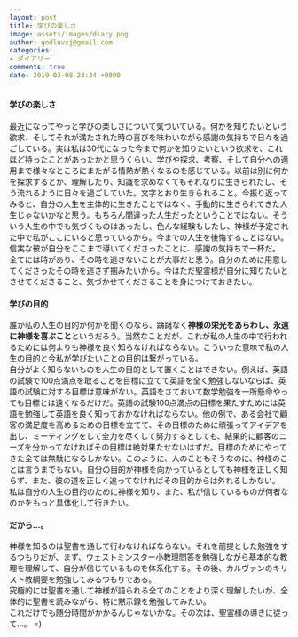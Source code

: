 ```yaml
---
layout: post
title: 学びの楽しさ
image: assets/images/diary.png
author: godluvsj@gmail.com
categories:
- ダイアリー
comments: true
date: 2019-03-08 23:34 +0900
---
```

#### 学びの楽しさ
最近になってやっと学びの楽しさについて気づいている。何かを知りたいという欲求、そしてそれが満たされた時の喜びを味わいながら感謝の気持ちで日々を過ごしている。実は私は30代になった今まで何かを知りたいという欲求を、これほど持ったことがあったかと思うくらい、学びや探求、考察、そして自分への適用まで様々なところにまたがる情熱が熱くなるのを感じている。以前は別に何かを探求するとか、理解したり、知識を求めなくてもそれなりに生きられたし、そう流れるように日々を過ごしていた。文字とおり生きられること。今振り返ってみると、自分の人生を主体的に生きたことではなく、手動的に生きられてきた人生じゃないかなと思う。もちろん間違った人生だったということではない。そういう人生の中でも気づくものはあったし、色んな経験もしたし、神様が予定された中で私がここにいると思っているから。今までの人生を後悔することはない。信実な彼が自分をここまで導いてくださったことに、感謝の気持ちで一杯だ。  
全てには時があり、その時を逃さないことが大事だと思う。自分のために用意してくださったその時を逃さず掴みたいから。今はただ聖霊様が自分に知りたいとさせてくださること、気づかせてくださることを身につけておきたい。

#### 学びの目的
誰か私の人生の目的が何かを聞くのなら、躊躇なく**神様の栄光をあらわし、永遠に神様を喜ぶこと**というだろう。当然なことだが、これが私の人生の中で行われるためには何よりも神様を良く知らなければならない。こういった意味で私の人生の目的と今私が学びたいことの目的は繋がっている。  
自分がよく知らないものを人生の目的として置くことはできない。例えば、英語の試験で100点満点を取ることを目標に立てて英語を全く勉強しないならば、英語の試験に対する目標は意味がない。英語をさておいて数学勉強を一所懸命やっても目標とは遠くなるだけだ。英語の試験100点満点の目標を果たすためには英語を勉強して英語を良く知っておかなければならない。他の例で、ある会社で顧客の満足度を高めるための目標を立てて、その目標のために頑張ってアイデアを出し、ミーティングをして全力を尽くして努力するとしても、結果的に顧客のニーズを分かってなければその目標は絶対果たせないはずだ。目標のためにやってきた全ては無駄になるしかない。このように、人のこともそうなのに、神様のことは言うまでもない。自分の目的が神様を向かっているとしても神様を正しく知らず、また、彼の道を正しく追ってなければその目的からは外れるしかない。  
私は自分の人生の目的のために神様を知り、また、私が信じているものが何者なのかをもっと具体化して行きたい。

#### だから...。
神様を知るのは聖書を通して行わなければならない。それを前提とした勉強をするつもりだが、まず、ウェストミンスター小教理問答を勉強しながら基本的な教理を理解して、自分が信じているものを体系化する。その後、カルヴァンのキリスト教綱要を勉強してみるつもりである。  
究極的には聖書を通して神様が語られる全てのことをより深く理解したいが、全体的に聖書を読みながら、特に黙示録を勉強してみたい。  
これだけでも随分時間がかかるんじゃないかな。その次は、聖霊様の導きに従って...。 =)
